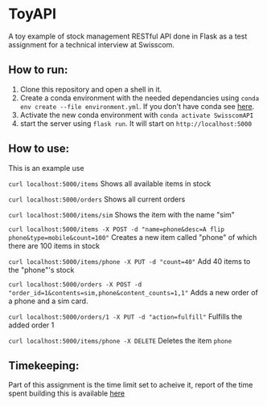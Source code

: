 # ToyAPI
A toy example of stock management RESTful API done in Flask as a test assignment for a technical interview at Swisscom.

## How to run:

 1. Clone this repository and open a shell in it.
 2. Create a conda environment with the needed dependancies using `conda env create --file environment.yml`. If you don't have conda see [here](https://docs.conda.io/en/latest/miniconda.html).
 3. Activate the new conda environment with `conda activate SwisscomAPI`
 4. start the server using `flask run`. It will start on `http://localhost:5000`

## How to use:
This is an example use

`curl localhost:5000/items` Shows all available items in stock

`curl localhost:5000/orders` Shows all current orders

`curl localhost:5000/items/sim` Shows the item with the name "sim"

`curl localhost:5000/items -X POST -d "name=phone&desc=A flip phone&type=mobile&count=100"` Creates a new item called "phone" of which there are 100 items in stock

`curl localhost:5000/items/phone -X PUT -d "count=40"` Add 40 items to the "phone"'s stock

`curl localhost:5000/orders -X POST -d "order_id=1&contents=sim,phone&content_counts=1,1"` Adds a new order of a phone and a sim card.

`curl localhost:5000/orders/1 -X PUT -d "action=fulfill"` Fulfills the added order 1

`curl localhost:5000/items/phone -X DELETE` Deletes the item `phone`


## Timekeeping:
Part of this assignment is the time limit set to acheive it, report of the time spent building this is available [here](https://app.clockify.me/shared/62b73b0ff1802b420f0c78ef)
